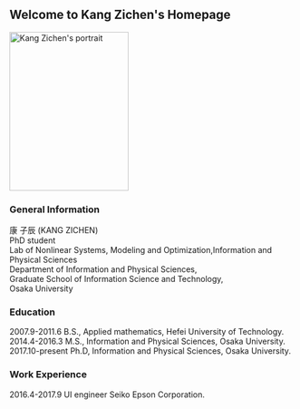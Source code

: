 ## Welcome to Kang Zichen's Homepage
<img src="https://user-images.githubusercontent.com/14539282/57233456-a12d1f80-7059-11e9-80ff-1cf9eac0a215.JPG" alt="Kang Zichen's portrait"  width="210" height="280" />

### General Information

康 子辰 (KANG ZICHEN)<br />
PhD student<br />
Lab of Nonlinear Systems, Modeling and Optimization,Information and Physical Sciences<br />
Department of Information and Physical Sciences,<br />
Graduate School of Information Science and Technology,<br />
Osaka University

### Education
2007.9-2011.6 B.S., Applied mathematics, Hefei University of Technology.<br />
2014.4-2016.3 M.S., Information and Physical Sciences, Osaka University.<br />
2017.10-present Ph.D, Information and Physical Sciences, Osaka University.<br />

### Work Experience
2016.4-2017.9 UI engineer Seiko Epson Corporation.<br />
